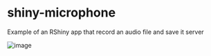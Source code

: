 # shiny-microphone

Example of an RShiny app that record an audio file and save it server

![image](https://user-images.githubusercontent.com/38179709/182409235-91a82d93-6540-4a0e-9320-e5496cee965d.png)

